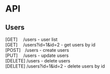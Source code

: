 # API
## Users

[GET]&emsp; /users - user list  
[GET]&emsp; /users?id=1&id=2 - get users by id  
[POST]&emsp;/users - create users  
[PUT]&emsp; /users - update users  
[DELETE] /users - delete users  
[DELETE] /users?id=1&id=2 - delete users by id  
